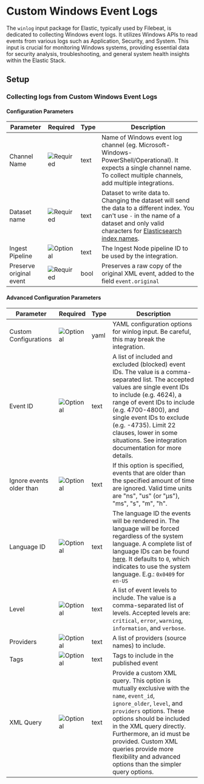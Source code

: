 # Custom Windows Event Logs

The `winlog` input package for Elastic, typically used by Filebeat, is dedicated to collecting Windows event logs. It utilizes Windows APIs to read events from various logs such as Application, Security, and System. This input is crucial
for monitoring Windows systems, providing essential data for security analysis, troubleshooting, and general system health insights within the Elastic Stack.


## Setup

### Collecting logs from Custom Windows Event Logs


#### Configuration Parameters

| Parameter |  Required | Type | Description |
| --- | --- | --- | --- |
| Channel Name | ![Required](https://img.shields.io/badge/✔-93c93e?style=flat) | text | Name of Windows event log channel (eg. Microsoft-Windows-PowerShell/Operational). It expects a single channel name. To collect multiple channels, add multiple integrations.  |
| Dataset name | ![Required](https://img.shields.io/badge/✔-93c93e?style=flat) | text | Dataset to write data to. Changing the dataset will send the data to a different index. You can't use `-` in the name of a dataset and only valid characters for [Elasticsearch index names](https://www.elastic.co/guide/en/elasticsearch/reference/current/docs-index_.html).  |
| Ingest Pipeline | ![Optional](https://img.shields.io/badge/✘-fed10c?style=flat) | text | The Ingest Node pipeline ID to be used by the integration.   |
| Preserve original event | ![Required](https://img.shields.io/badge/✔-93c93e?style=flat) | bool | Preserves a raw copy of the original XML event, added to the field `event.original`  |

#### Advanced Configuration Parameters

| Parameter |  Required | Type | Description |
| --- | --- | --- | --- |
| Custom Configurations | ![Optional](https://img.shields.io/badge/✘-fed10c?style=flat) | yaml | YAML configuration options for winlog input. Be careful, this may break the integration.  |
| Event ID | ![Optional](https://img.shields.io/badge/✘-fed10c?style=flat) | text | A list of included and excluded (blocked) event IDs. The value is a comma-separated list.  The accepted values are single event IDs to include (e.g. 4624), a range of event IDs to include (e.g. 4700-4800),  and single event IDs to exclude (e.g. -4735).  Limit 22 clauses, lower in some situations. See integration documentation for more details.  |
| Ignore events older than | ![Optional](https://img.shields.io/badge/✘-fed10c?style=flat) | text | If this option is specified, events that are older than the specified amount of time are ignored. Valid time units are "ns", "us" (or "µs"), "ms", "s", "m", "h".  |
| Language ID | ![Optional](https://img.shields.io/badge/✘-fed10c?style=flat) | text | The language ID the events will be rendered in. The language will be forced regardless of the system language. A complete list of language IDs can be found [here](https://docs.microsoft.com/en-us/openspecs/windows_protocols/ms-lcid/a9eac961-e77d-41a6-90a5-ce1a8b0cdb9c). It defaults to `0`, which indicates to use the system language. E.g.: `0x0409` for `en-US`  |
| Level | ![Optional](https://img.shields.io/badge/✘-fed10c?style=flat) | text | A list of event levels to include. The value is a comma-separated list of levels. Accepted levels are: `critical`, `error`, `warning`, `information`, and `verbose`.  |
| Providers | ![Optional](https://img.shields.io/badge/✘-fed10c?style=flat) | text | A list of providers (source names) to include.  |
| Tags | ![Optional](https://img.shields.io/badge/✘-fed10c?style=flat) | text | Tags to include in the published event  |
| XML Query | ![Optional](https://img.shields.io/badge/✘-fed10c?style=flat) | text | Provide a custom XML query. This option is mutually exclusive with the `name`, `event_id`, `ignore_older`, `level`, and `providers` options. These options should be included in the XML query directly. Furthermore, an id must be provided. Custom XML queries provide more flexibility and advanced options than the simpler query options.  |

